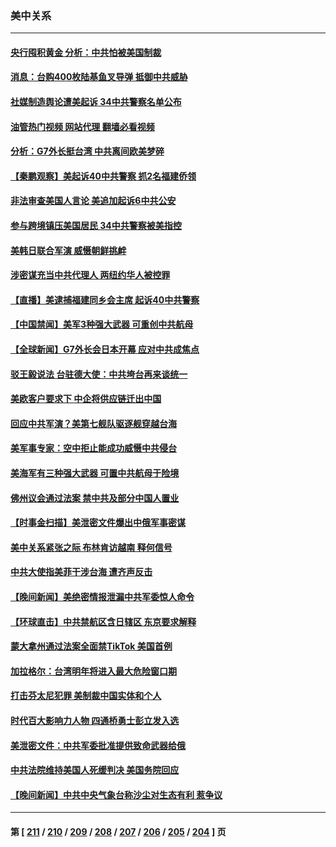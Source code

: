 ### 美中关系
---
#### [央行囤积黄金 分析：中共怕被美国制裁](../../pages/nf1412576/n13975484.md?04181645) 
#### [消息：台购400枚陆基鱼叉导弹 抵御中共威胁](../../pages/nf1412576/n13975397.md?04181645) 
#### [社媒制造舆论遭美起诉 34中共警察名单公布](../../pages/nf1412576/n13975240.md?04181645) 
#### [油管热门视频 网站代理 翻墙必看视频](http://138.2.39.72:81/youtube.html?epic-marker?04181645)
#### [分析：G7外长挺台湾 中共离间欧美梦碎](../../pages/nf1412576/n13975177.md?04181645) 
#### [【秦鹏观察】美起诉40中共警察 抓2名福建侨领](../../pages/nf1412576/n13975287.md?04181645) 
#### [非法审查美国人言论 美追加起诉6中共公安](../../pages/nf1412576/n13975195.md?04181645) 
#### [参与跨境镇压美国居民 34中共警察被美指控](../../pages/nf1412576/n13975182.md?04181645) 
#### [美韩日联合军演  威慑朝鲜挑衅](../../pages/nf1412576/n13975087.md?04181645) 
#### [涉密谋充当中共代理人 两纽约华人被控罪](../../pages/nf1412576/n13975134.md?04181645) 
#### [【直播】美逮捕福建同乡会主席 起诉40中共警察](../../pages/nf1412576/n13975124.md?04181645) 
#### [【中国禁闻】美军3种强大武器 可重创中共航母](../../pages/nf1412576/n13974864.md?04181645) 
#### [【全球新闻】G7外长会日本开幕 应对中共成焦点](../../pages/nf1412576/n13974860.md?04181645) 
#### [驳王毅说法 台驻德大使：中共垮台再来谈统一](../../pages/nf1412576/n13974699.md?04181645) 
#### [美欧客户要求下 中企将供应链迁出中国](../../pages/nf1412576/n13974607.md?04181645) 
#### [回应中共军演？美第七舰队驱逐舰穿越台海](../../pages/nf1412576/n13974514.md?04181645) 
#### [美军事专家：空中拒止能成功威慑中共侵台](../../pages/nf1412576/n13972584.md?04181645) 
#### [美海军有三种强大武器 可置中共航母于险境](../../pages/nf1412576/n13970837.md?04181645) 
#### [佛州议会通过法案 禁中共及部分中国人置业](../../pages/nf1412576/n13973740.md?04181645) 
#### [【时事金扫描】美泄密文件爆出中俄军事密谋](../../pages/nf1412576/n13973567.md?04181645) 
#### [美中关系紧张之际 布林肯访越南 释何信号](../../pages/nf1412576/n13973687.md?04181645) 
#### [中共大使指美菲干涉台海 遭齐声反击](../../pages/nf1412576/n13973677.md?04181645) 
#### [【晚间新闻】美绝密情报泄漏中共军委惊人命令](../../pages/nf1412576/n13973445.md?04181645) 
#### [【环球直击】中共禁航区含日辖区 东京要求解释](../../pages/nf1412576/n13973443.md?04181645) 
#### [蒙大拿州通过法案全面禁TikTok 美国首例](../../pages/nf1412576/n13973431.md?04181645) 
#### [加拉格尔：台湾明年将进入最大危险窗口期](../../pages/nf1412576/n13973088.md?04181645) 
#### [打击芬太尼犯罪 美制裁中国实体和个人](../../pages/nf1412576/n13973042.md?04181645) 
#### [时代百大影响力人物 四通桥勇士彭立发入选](../../pages/nf1412576/n13973026.md?04181645) 
#### [美泄密文件：中共军委批准提供致命武器给俄](../../pages/nf1412576/n13973043.md?04181645) 
#### [中共法院维持美国人死缓判决 美国务院回应](../../pages/nf1412576/n13973017.md?04181645) 
#### [【晚间新闻】中共中央气象台称沙尘对生态有利 惹争议](../../pages/nf1412576/n13972317.md?04181645) 

---
#### 第 [ [211](./211.md?04181645) / [210](./210.md?04181645) / [209](./209.md?04181645) / [208](./208.md?04181645) / [207](./207.md?04181645) / [206](./206.md?04181645) / [205](./205.md?04181645) / [204](./204.md?04181645) ] 页
